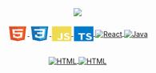 <div align="center">
  <a href="https://github.com/abrantessantos">
    <img height="180em" src="https://github-readme-stats.vercel.app/api/top-langs/?username=abrantessantos&layout=compact&langs_count=16&theme=tokyonight"]
      (https://github-readme-stats.vercel.app/api/top-langs/?username=abrantessantos&layout=compact&langs_count=16&theme=tokyonight)/>
<div style="display: inline_block"><br>
  <img align="center" alt="HTML" height="30" width="40" src="https://raw.githubusercontent.com/devicons/devicon/master/icons/html5/html5-original.svg">
  <img align="center" alt="CSS" height="30" width="40" src="https://raw.githubusercontent.com/devicons/devicon/master/icons/css3/css3-original.svg">
  <img align="center" alt="JavaScript" height="30" width="40" src="https://raw.githubusercontent.com/devicons/devicon/master/icons/javascript/javascript-plain.svg">
  <img align="center" alt="TypeScript" height="30" width="40" src="https://raw.githubusercontent.com/devicons/devicon/master/icons/typescript/typescript-plain.svg">
  <img align="center" alt="React" height="30" width="40" src="https://cdn.jsdelivr.net/gh/devicons/devicon/icons/react/react-original-wordmark.svg">
  <img align="center" alt="Java" height="30" width="40" src="https://cdn.jsdelivr.net/gh/devicons/devicon/icons/java/java-original-wordmark.svg"/>
</div>

##

<a href="mailto:abrantes004@gmail.com" target="_blank">
 <img align="center" alt="HTML" height="30" width="40" src="https://cdn.jsdelivr.net/gh/devicons/devicon@latest/icons/google/google-original.svg">
</a>
<a href="https://www.linkedin.com/in/abrantessantos/" target="_blank">
 <img align="center" alt="HTML" height="30" width="40" src="https://cdn.jsdelivr.net/gh/devicons/devicon@latest/icons/linkedin/linkedin-original.svg">
</a>
